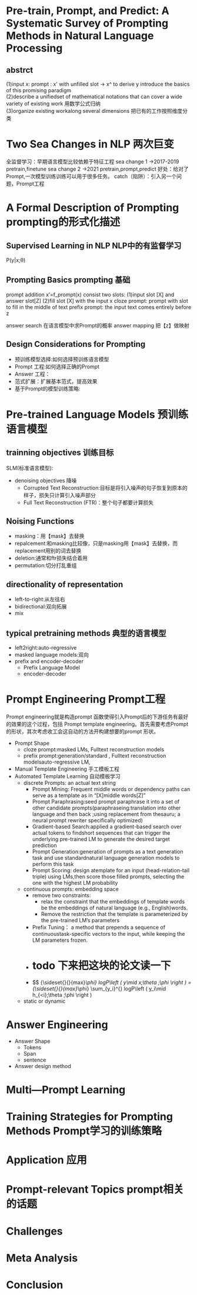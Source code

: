 # Pre-train, Prompt, and Predict: A Systematic Survey of Prompting Methods in Natural Language Processing 
## abstrct
(1)input x: prompt : x' with unfilled slot  -> x^ to derive y
introduce the basics of this promising paradigm </br>
(2)describe a unifiedset of mathematical notations that can cover a wide variety of existing work 用数学公式归纳</br>
(3)organize existing workalong several dimensions 把已有的工作按照维度分类</br>

# Two Sea Changes in NLP 两次巨变
全监督学习：早期语言模型比较依赖于特征工程
sea change 1 ->2017-2019 pretrain,finetune 
sea change 2 ->2021 pretrain,prompt,predict 
好处：给对了Prompt,一次模型训练训练可以用于很多任务。
catch（陷阱）：引入另一个问题，Prompt工程

# A Formal Description of Prompting prompting的形式化描述
## Supervised Learning in NLP   NLP中的有监督学习
P(y|x;θ)
## Prompting Basics prompting 基础
prompt addition
    x′=f_prompt(x)
    consist two slots:
    (1)input slot [X] and answer slot[Z]
    (2)fill slot [X] with the input x
    cloze prompt: prompt with slot to fill in the middle of text
    prefix prompt: the input text comes entirely before z

answer search 
    在语言模型中求Prompt的概率
answer mapping
    把【z】做映射
## Design Considerations for Prompting
* 预训练模型选择:如何选择预训练语言模型
* Prompt 工程:如何选择正确的Prompt
* Answer 工程：
* 范式扩展：扩展基本范式，提高效果
* 基于Prompt的模型训练策略:

# Pre-trained Language Models 预训练语言模型
## trainning objectives 训练目标
SLM(标准语言模型):
* denoising objectives 降噪
  * Corrupted Text Reconstruction:目标是将引入噪声的句子恢复到原本的样子，损失只计算引入噪声部分
  * Full Text Reconstruction (FTR)：整个句子都要计算损失
## Noising Functions
* masking：用【mask】去替换
* repalcement:和masking比较像，只是masking用【mask】去替换，而replacement用别的词去替换
* deletion:通常和ftr损失结合着用
* permutation:切分打乱重组
## directionality of representation
* left-to-right:从左往右
* bidirectional:双向拓展
* mix
## typical pretraining methods 典型的语言模型
* left2right:auto-regressive
* masked language models:双向
* prefix and encoder-decoder
  * Prefix Language Model
  * encoder-decoder 
  
# Prompt Engineering Prompt工程
Prompt engineering就是构造prompt 函数使得引入Prompt后的下游任务有最好的效果的这个过程，包括 Prompt template engineering。首先需要考虑Prompt的形状，其次考虑收工会这自动的方法开构建想要的prompt 形状。
* Prompt Shape
  *   cloze prompt:masked LMs, Fulltext reconstruction models
  *   prefix prompt:generation/standard , Fulltext reconstruction modelsauto-regressive LM,
* Manual Template Engineering 手工模板工程
* Automated Template Learning 自动模板学习
  * discrete Prompts: an actual text string
    * Prompt Mining: Frequent middle words or dependency paths can serve as a template as in “[X]middle words[Z]”
    * Prompt  Paraphrasing:seed prompt paraphrase it into a set of other candidate prompts(paraphraseing:translation into other language and then back ;using replacement from  thesauru; a neural prompt rewriter specifically optimized)
    * Gradient-based Search:applied a gradient-based search over actual tokens to findshort sequences that can trigger the underlying pre-trained LM to generate the desired target prediction
    * Prompt Generation:generation of prompts as a text generation task and use standardnatural language generation models to perform this task
    * Prompt Scoring: design atemplate for an input (head-relation-tail triple) using LMs,then score those filled prompts, selecting the one with the highest LM probability
  * continuous prompts: embedding space
    * remove two constraints:
      * relax the constraint that the embeddings of template words be the embeddings of natural language (e.g., English)words. 
      * Remove the restriction that the template is parameterized by the pre-trained LM’s parameters
    * Prefix Tuning： a method that prepends a sequence of continuoustask-specific vectors to the input,  while keeping the LM parameters frozen.
    * # todo 下来把这块的论文读一下
    * $$ {\sideset{}{}{max}_\phi} logP\left ( y\mid x;\theta ;\phi  \right ) ={\sideset{}{}{max}_\phi} \sum_{y_i}^{} logP\left ( y_i\mid h_{<i};\theta ;\phi  \right ) 
  * static or dynamic 

# Answer Engineering 
* Answer Shape
  * Tokens
  * Span
  * sentence
* Answer design method

# Multi—Prompt Learning 

# Training Strategies for Prompting Methods  Prompt学习的训练策略

# Application 应用

# Prompt-relevant Topics prompt相关的话题

# Challenges

# Meta Analysis

# Conclusion


